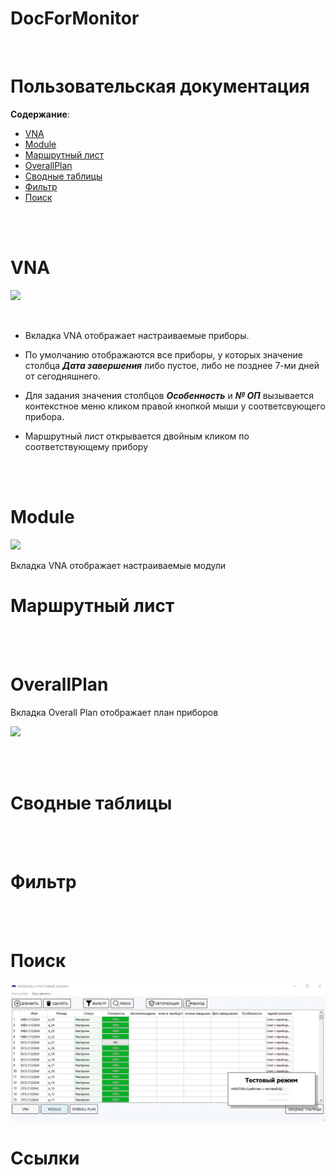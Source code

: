 # DocForMonitor

<br>

# Пользовательская документация

**Содержание**:
* [VNA](#vna)
* [Module](#module)
* [Маршрутный лист](#маршрутный-лист)
* [OverallPlan](#overallplan)
* [Сводные таблицы](#сводные-таблицы)
* [Фильтр](#фильтр)
* [Поиск](#поиск)

<br><br> 

# VNA

![][png_vna]

<br> 

* Вкладка VNA отображает настраиваемые приборы.

* По умолчанию отображаются все приборы, у которых значение столбца **_Дата завершения_** либо пустое, либо не позднее 7-ми дней от сегодняшнего.

* Для задания значения столбцов **_Особенность_** и **_№ ОП_** вызывается контекстное меню кликом правой кнопкой мыши у соответсвующего прибора.

* Маршрутный лист открывается двойным кликом по соответствующему прибору


<br><br> 

# Module

![][png_mod]

Вкладка VNA отображает настраиваемые модули

# Маршрутный лист

<br><br> 

# OverallPlan

Вкладка Overall Plan отображает план приборов


![][png_plan]

<br><br> 

# Сводные таблицы


<br><br> 

# Фильтр


<br><br> 

# Поиск

![Поиск][gif_search]


# Ссылки


[png_vna]:      png/vna.png
[png_mod]:      png/module.png
[png_plan]:     png/plan.png
[gif_search]:   gif/search.gif



<!-- 
[logo_preloader]: documentation_img/logo_preloader.png
[logo_init_mode]: documentation_img/logo_init_mode.png
[logo_init_wifi]: documentation_img/logo_init_wifi.png 
-->